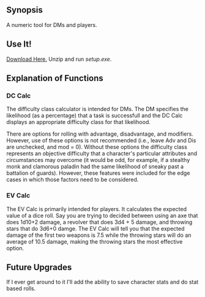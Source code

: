## Synopsis
A numeric tool for DMs and players.

## Use It!
[Download Here.](http://www.mediafire.com/file/wbeqnli6x1ev69l/DndCalculator.zip) Unzip and run *setup.exe*.

## Explanation of Functions
### DC Calc
The difficulty class calculator is intended for DMs. The DM specifies the likelihood (as a percentage) that a task is successfull and the DC Calc displays an appropriate difficulty class for that likelihood.

There are options for rolling with advantage, disadvantage, and modifiers. However, use of these options is not recommended (i.e., leave Adv and Dis are unchecked, and mod = 0). Without these options the difficulty class represents an objective difficulty that a character's particular attributes and circumstances may overcome (it would be odd, for example, if a stealthy monk and clamorous paladin had the same likelihood of sneaky past a battalion of guards). However, these features were included for the edge cases in which those factors need to be considered.

### EV Calc
The EV Calc is primarily intended for players. It calculates the expected value of a dice roll. Say you are trying to decided between using an axe that does 1d10+2 damage, a revolver that does 3d4 + 5 damage, and throwing stars that do 3d6+0 damge. The EV Calc will tell you that the expected damage of the first two weapons is 7.5 while the throwing stars will do an average of 10.5 damage, making the throwing stars the most effective option. 

## Future Upgrades
If I ever get around to it I'll add the ability to save character stats and do stat based rolls.
